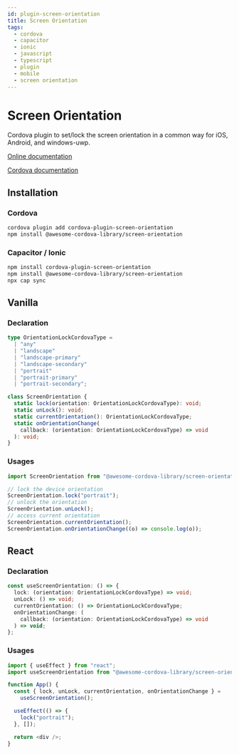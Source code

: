 ```yaml
---
id: plugin-screen-orientation
title: Screen Orientation
tags:
  - cordova
  - capacitor
  - ionic
  - javascript
  - typescript
  - plugin
  - mobile
  - screen orientation
---
```


# Screen Orientation

Cordova plugin to set/lock the screen orientation in a common way for iOS, Android, and windows-uwp.

[Online documentation](https://awesomecordovalibrary.com)

[Cordova documentation](https://cordova.apache.org/docs/en/11.x/reference/cordova-plugin-screen-orientation/index.html)

## Installation

### Cordova

```sh
cordova plugin add cordova-plugin-screen-orientation
npm install @awesome-cordova-library/screen-orientation
```

### Capacitor / Ionic

```bash
npm install cordova-plugin-screen-orientation
npm install @awesome-cordova-library/screen-orientation
npx cap sync
```

## Vanilla

### Declaration

```typescript
type OrientationLockCordovaType =
  | "any"
  | "landscape"
  | "landscape-primary"
  | "landscape-secondary"
  | "portrait"
  | "portrait-primary"
  | "portrait-secondary";

class ScreenOrientation {
  static lock(orientation: OrientationLockCordovaType): void;
  static unLock(): void;
  static currentOrientation(): OrientationLockCordovaType;
  static onOrientationChange(
    callback: (orientation: OrientationLockCordovaType) => void
  ): void;
}
```

### Usages

```typescript
import ScreenOrientation from "@awesome-cordova-library/screen-orientation";

// lock the device orientation
ScreenOrientation.lock("portrait");
// unlock the orientation
ScreenOrientation.unLock();
// access current orientation
ScreenOrientation.currentOrientation();
ScreenOrientation.onOrientationChange((o) => console.log(o));
```

## React

### Declaration

```typescript
const useScreenOrientation: () => {
  lock: (orientation: OrientationLockCordovaType) => void;
  unLock: () => void;
  currentOrientation: () => OrientationLockCordovaType;
  onOrientationChange: (
    callback: (orientation: OrientationLockCordovaType) => void
  ) => void;
};
```

### Usages

```typescript
import { useEffect } from "react";
import useScreenOrientation from "@awesome-cordova-library/screen-orientation/lib/react";

function App() {
  const { lock, unLock, currentOrientation, onOrientationChange } =
    useScreenOrientation();

  useEffect(() => {
    lock("portrait");
  }, []);

  return <div />;
}
```
